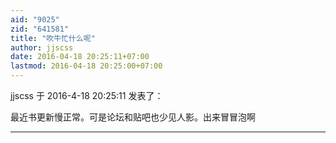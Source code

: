 ```yaml
---
aid: "9025"
zid: "641581"
title: "吹牛忙什么呢"
author: jjscss
date: 2016-04-18 20:25:11+07:00
lastmod: 2016-04-18 20:25:00+07:00
---
```


jjscss 于 2016-4-18 20:25:11 发表了：

最近书更新慢正常。可是论坛和贴吧也少见人影。出来冒冒泡啊

---
